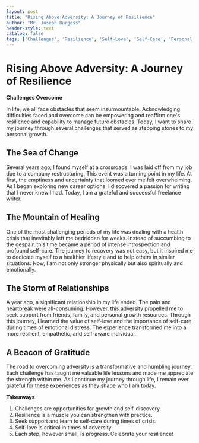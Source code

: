 ```yaml
---
layout: post
title: "Rising Above Adversity: A Journey of Resilience"
author: "Mr. Joseph Burgess"
header-style: text
catalog: false
tags: ['Challenges', 'Resilience', 'Self-Love', 'Self-Care', 'Personal Growth', 'Gratitude', 'Life Lessons']
---
```


# Rising Above Adversity: A Journey of Resilience  

**Challenges Overcome**  

In life, we all face obstacles that seem insurmountable. Acknowledging difficulties faced and overcome can be empowering and reaffirm one's resilience and capability to manage future obstacles. Today, I want to share my journey through several challenges that served as stepping stones to my personal growth.  

## The Sea of Change  

Several years ago, I found myself at a crossroads. I was laid off from my job due to a company restructuring. This event was a turning point in my life. At first, the emptiness and uncertainty that loomed over me felt overwhelming. As I began exploring new career options, I discovered a passion for writing that I never knew I had. Today, I am a grateful and successful freelance writer.  

## The Mountain of Healing  

One of the most challenging periods of my life was dealing with a health crisis that inevitably left me bedridden for weeks. Instead of succumbing to the despair, this time became a period of intense introspection and profound self-care. The journey to recovery was not easy, but it inspired me to dedicate myself to a healthier lifestyle and to help others in similar situations. Now, I am not only stronger physically but also spiritually and emotionally.  

## The Storm of Relationships  

A year ago, a significant relationship in my life ended. The pain and heartbreak were all-consuming. However, this adversity propelled me to seek support from friends, family, and personal growth resources. Through this journey, I learned the value of self-love and the importance of self-care during times of emotional distress. The experience transformed me into a more resilient, empathetic, and self-aware individual.  

## A Beacon of Gratitude  

The road to overcoming adversity is a transformative and humbling journey. Each challenge has taught me valuable life lessons and made me appreciate the strength within me. As I continue my journey through life, I remain ever grateful for these experiences as they shape who I am today.  

**Takeaways**  
1. Challenges are opportunities for growth and self-discovery.  
2. Resilience is a muscle you can strengthen with practice.  
3. Seek support and learn to self-care during times of crisis.  
4. Self-love is critical in times of adversity.  
5. Each step, however small, is progress. Celebrate your resilience!  
